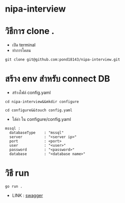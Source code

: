 # nipa-interview

# วิธีการ clone .

  - เปิด terminal
  - ทำการโคลน
  ```
  git clone git@github.com:pond18143/nipa-interview.git
  ```
# สร้าง env สำหรับ connect DB
  - สร้างไฟล์ config.yaml
  ```
  cd nipa-interview&&mkdir configure
  ```
  ```
  cd configure&&touch config.yaml
  ```
  - ใส่ค่า ใน configure/config.yaml
  ```
  mssql :
    databaseType    : "mssql"
    server          : "<server ip>"
    port            : <port>
    user            : "<user>"
    password        : "<password>"
    database        : "<database name>"
  ```
# วิธี run
  ```
  go run .
  ```
  - LINK : [swagger](http://localhost:8080/swagger/index.html)
